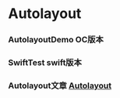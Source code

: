 # Autolayout


### AutolayoutDemo OC版本

### SwiftTest swift版本

### Autolayout文章 [Autolayout](https://github.com/BranPeng/OC-AutoLayoutDemo/wiki/iOS%E4%BD%BF%E7%94%A8%E4%BB%A3%E7%A0%81%E8%BF%9B%E8%A1%8CAutoLayout%E8%87%AA%E5%8A%A8%E5%B8%83%E5%B1%80)

